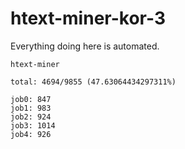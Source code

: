 # htext-miner-kor-3

Everything doing here is automated.

```
htext-miner

total: 4694/9855 (47.63064434297311%)

job0: 847
job1: 983
job2: 924
job3: 1014
job4: 926
```